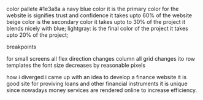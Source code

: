 color pallete #1e3a8a a navy blue color
it is the primary color for the website
is signifies trust and confidence
it takes upto 60% of the website
              beige color is the secondary color
it takes upto to 30% of the project
it blends nicely with blue;
               lightgray: is the final color of the project
it takes upto 20% of the project;


breakpoints

for small screens all flex direction changes column
all grid changes ito row templates
the font size decreases by reasonable pixels

how i diverged
i came up with an idea to develop a finance website
it is good site for proviving loans and other financial instruments
it is unique since nowadays money services are rendered online to increase efficiency.

